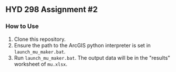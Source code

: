 ## HYD 298 Assignment \#2

### How to Use

1. Clone this repository.
2. Ensure the path to the ArcGIS python interpreter is set in `launch_mu_maker.bat`.
3. Run `launch_mu_maker.bat`. The output data will be in the "results" worksheet of `mu.xlsx`.
